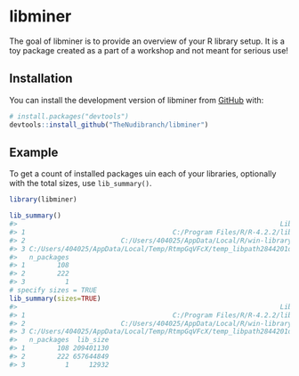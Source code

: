
<!-- README.md is generated from README.Rmd. Please edit that file -->

# libminer

<!-- badges: start -->
<!-- badges: end -->

The goal of libminer is to provide an overview of your R library setup.
It is a toy package created as a part of a workshop and not meant for
serious use!

## Installation

You can install the development version of libminer from
[GitHub](https://github.com/) with:

``` r
# install.packages("devtools")
devtools::install_github("TheNudibranch/libminer")
```

## Example

To get a count of installed packages uin each of your libraries,
optionally with the total sizes, use `lib_summary()`.

``` r
library(libminer)

lib_summary()
#>                                                                  Library
#> 1                                     C:/Program Files/R/R-4.2.2/library
#> 2                        C:/Users/404025/AppData/Local/R/win-library/4.2
#> 3 C:/Users/404025/AppData/Local/Temp/RtmpGqVFcX/temp_libpath2844201d1c56
#>   n_packages
#> 1        108
#> 2        222
#> 3          1
# specify sizes = TRUE
lib_summary(sizes=TRUE)
#>                                                                  Library
#> 1                                     C:/Program Files/R/R-4.2.2/library
#> 2                        C:/Users/404025/AppData/Local/R/win-library/4.2
#> 3 C:/Users/404025/AppData/Local/Temp/RtmpGqVFcX/temp_libpath2844201d1c56
#>   n_packages  lib_size
#> 1        108 209401130
#> 2        222 657644849
#> 3          1     12932
```
